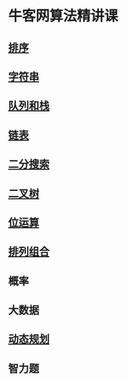 # 牛客网算法精讲课

## [排序](https://github.com/MrQuJL/nowcoder-algorithm-typical/blob/master/排序/README.md "排序")

## [字符串](https://github.com/MrQuJL/nowcoder-algorithm-typical/blob/master/字符串/README.md "字符串")

## [队列和栈](https://github.com/MrQuJL/nowcoder-algorithm-typical/blob/master/队列和栈/README.md "队列和栈")

## [链表](https://github.com/MrQuJL/nowcoder-algorithm-typical/blob/master/链表/README.md "链表")

## [二分搜索](https://github.com/MrQuJL/nowcoder-algorithm-typical/blob/master/二分搜索/README.md "二分搜索")

## [二叉树](https://github.com/MrQuJL/nowcoder-algorithm-typical/blob/master/二叉树/README.md "二叉树")

## [位运算](https://github.com/MrQuJL/nowcoder-algorithm-typical/blob/master/位运算/README.md "位运算")

## [排列组合](https://github.com/MrQuJL/nowcoder-algorithm-typical/blob/master/排列组合/README.md "排列组合")

## 概率

## 大数据

## [动态规划](https://github.com/MrQuJL/nowcoder-algorithm-typical/blob/master/动态规划/README.md "动态规划")

## 智力题



